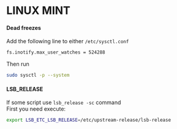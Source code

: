 # LINUX MINT
#### Dead freezes
Add the following line to either `/etc/sysctl.conf`  

```bash
fs.inotify.max_user_watches = 524288
```

Then run  
```bash
sudo sysctl -p --system
```
#### LSB_RELEASE
If some script use `lsb_release -sc` command  
First you need execute:
```bash
export LSB_ETC_LSB_RELEASE=/etc/upstream-release/lsb-release
```